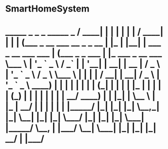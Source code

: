 # SmartHomeSystem
<h1>
   _____                              _       _    _                                 _____                 _
  / ____|                            | |     | |  | |                               / ____|               | |
 | (___    _ __ ___     __ _   _ __  | |_    | |__| |   ___    _ __ ___     ___    | (___    _   _   ___  | |_    ___   _ __ ___
  \___ \  | '_ ` _ \   / _` | | '__| | __|   |  __  |  / _ \  | '_ ` _ \   / _ \    \___ \  | | | | / __| | __|  / _ \ | '_ ` _ \
  ____) | | | | | | | | (_| | | |    | |_    | |  | | | (_) | | | | | | | |  __/    ____) | | |_| | \__ \ | |_  |  __/ | | | | | |
 |_____/  |_| |_| |_|  \__,_| |_|     \__|   |_|  |_|  \___/  |_| |_| |_|  \___|   |_____/   \__, | |___/  \__|  \___| |_| |_| |_|
                                                                                              __/ |
                                                                                             |___/
</h1>
